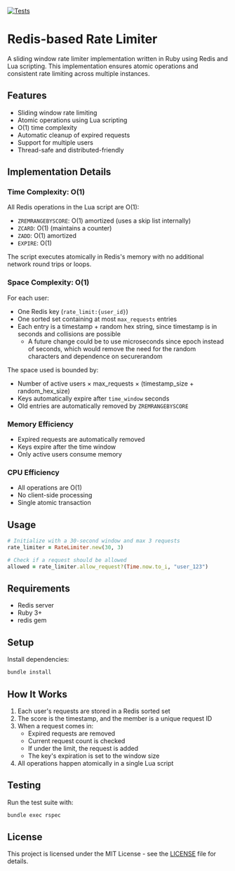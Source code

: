 [![Tests](https://github.com/birkholz/wolf_rate_limiter/actions/workflows/test.yml/badge.svg)](https://github.com/birkholz/wolf_rate_limiter/actions/workflows/test.yml)

# Redis-based Rate Limiter

A sliding window rate limiter implementation written in Ruby using Redis and Lua scripting. This implementation ensures atomic operations and consistent rate limiting across multiple instances.

## Features

- Sliding window rate limiting
- Atomic operations using Lua scripting
- O(1) time complexity
- Automatic cleanup of expired requests
- Support for multiple users
- Thread-safe and distributed-friendly

## Implementation Details

### Time Complexity: O(1)

All Redis operations in the Lua script are O(1):

- `ZREMRANGEBYSCORE`: O(1) amortized (uses a skip list internally)
- `ZCARD`: O(1) (maintains a counter)
- `ZADD`: O(1) amortized
- `EXPIRE`: O(1)

The script executes atomically in Redis's memory with no additional network round trips or loops.

### Space Complexity: O(1)

For each user:

- One Redis key (`rate_limit:{user_id}`)
- One sorted set containing at most `max_requests` entries
- Each entry is a timestamp + random hex string, since timestamp is in seconds and collisions are possible
  - A future change could be to use microseconds since epoch instead of seconds, which would remove the need for the random characters and dependence on securerandom

The space used is bounded by:

- Number of active users × max_requests × (timestamp_size + random_hex_size)
- Keys automatically expire after `time_window` seconds
- Old entries are automatically removed by `ZREMRANGEBYSCORE`

### Memory Efficiency

- Expired requests are automatically removed
- Keys expire after the time window
- Only active users consume memory

### CPU Efficiency

- All operations are O(1)
- No client-side processing
- Single atomic transaction

## Usage

```ruby
# Initialize with a 30-second window and max 3 requests
rate_limiter = RateLimiter.new(30, 3)

# Check if a request should be allowed
allowed = rate_limiter.allow_request?(Time.now.to_i, "user_123")
```

## Requirements

- Redis server
- Ruby 3+
- redis gem

## Setup

Install dependencies:

```bash
bundle install
```

## How It Works

1. Each user's requests are stored in a Redis sorted set
2. The score is the timestamp, and the member is a unique request ID
3. When a request comes in:
   - Expired requests are removed
   - Current request count is checked
   - If under the limit, the request is added
   - The key's expiration is set to the window size
4. All operations happen atomically in a single Lua script

## Testing

Run the test suite with:

```bash
bundle exec rspec
```

## License

This project is licensed under the MIT License - see the [LICENSE](LICENSE) file for details.
